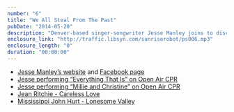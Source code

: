 ```yaml
---
number: "6"
title: "We All Steal From The Past"
pubDate: "2014-05-20"
description: "Denver-based singer-songwriter Jesse Manley joins to discuss his creative work in making folk music new again. From his collaborations with the modern ballet company Wonderbound on A Gothic Folktale to his continued work on his own live show, hear about how he is exploring early American folk, blues, and jazz music in all sorts of new collaborations."
enclosure_link: "http://traffic.libsyn.com/sunriserobot/ps006.mp3"
enclosure_length: "0"
duration: "00:00:00"
---
```

- [Jesse Manley’s website](http://www.jessemanley.com/) and [Facebook page](https://www.facebook.com/pages/Jesse-Manley/171341942915033)
- [Jesse performing “Everything That Is” on Open Air CPR](https://www.youtube.com/watch?v=-8zVruLbVds)
- [Jesse performing “Millie and Christine” on Open Air CPR](https://www.youtube.com/watch?v=gYKHhPLOIxY)
- [Jean Ritchie - Careless Love](https://www.youtube.com/watch?v=gBJJZ96epbg)
- [Mississippi John Hurt - Lonesome Valley](https://www.youtube.com/watch?v=9gytJemzNTM)
